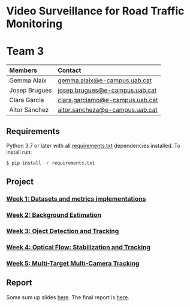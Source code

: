 # Video Surveillance for Road Traffic Monitoring

# Team 3

| Members | Contact |
| :---         |   :---    | 
| Gemma Alaix   | gemma.alaix@e-campus.uab.cat | 
| Josep Brugués    | josep.brugues@e-campus.uab.cat  |
| Clara Garcia    | clara.garciamo@e-campus.uab.cat  |
| Aitor Sánchez | aitor.sancheza@e-campus.uab.cat |

## Requirements

Python 3.7 or later with all [requirements.txt](https://https://github.com/mcv-m6-video/mcv-m6-2021-team3/blob/main/requirements.txt) dependencies installed. To install run:
```bash
$ pip install -r requirements.txt
```

## Project

### [Week 1: Datasets and metrics implementations](https://github.com/mcv-m6-video/mcv-m6-2021-team3/tree/main/Week1)

### [Week 2: Background Estimation](https://github.com/mcv-m6-video/mcv-m6-2021-team3/tree/main/Week2)

### [Week 3: Oject Detection and Tracking](https://github.com/mcv-m6-video/mcv-m6-2021-team3/tree/main/Week3)

### [Week 4: Optical Flow: Stabilization and Tracking](https://github.com/mcv-m6-video/mcv-m6-2021-team3/tree/main/Week4)

### [Week 5: Multi-Target Multi-Camera Tracking](https://github.com/mcv-m6-video/mcv-m6-2021-team3/blob/main/Week5)

## Report 
Some sum up slides [here](https://github.com/mcv-m6-video/mcv-m6-2021-team3/blob/1cb6c8ea16e51618c0bbf8a53c3dd27f417ac8fa/G3%20-%20Final%20Presentation.pdf).
The final report is [here](https://github.com/mcv-m6-video/mcv-m6-2021-team3/blob/c9f88cd5d132379f80375941c6de585f6b032416/M6_G3_FinalReport.pdf).
